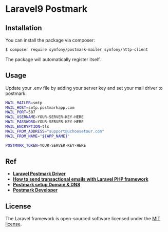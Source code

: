 
# Laravel9 Postmark

## Installation
You can install the package via composer:
``` sh
$ composer require symfony/postmark-mailer symfony/http-client
```

The package will automatically register itself.

## Usage
Update your .env file by adding your server key and set your mail driver to postmark.

``` sh 
MAIL_MAILER=smtp
MAIL_HOST=smtp.postmarkapp.com
MAIL_PORT=587
MAIL_USERNAME=YOUR-SERVER-KEY-HERE
MAIL_PASSWORD=YOUR-SERVER-KEY-HERE
MAIL_ENCRYPTION=tls
MAIL_FROM_ADDRESS="support@uchoosetour.com"
MAIL_FROM_NAME="${APP_NAME}"

POSTMARK_TOKEN=YOUR-SERVER-KEY-HERE
```

## Ref
- **[Laravel Postmark Driver](https://laravel.com/docs/9.x/mail)**
- **[How to send transactional emails with Laravel PHP framework](https://postmarkapp.com/blog/how-to-send-transactional-emails-with-laravel-php-framework)**
- **[Postmark setup Domain & DNS](https://www.youtube.com/watch?v=HpdfubMKNOw)**
- **[Postmark Developer](https://postmarkapp.com/developer)**

## License

The Laravel framework is open-sourced software licensed under the [MIT license](https://opensource.org/licenses/MIT).
